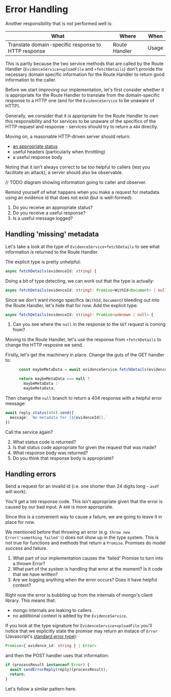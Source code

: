 # Error Handling

Another responsibility that is not performed well is:

| What                     | Where      | When |
| ---- | --- | --- |
| Translate domain-specific response to HTTP response | Route Handler | Usage |

This is partly because the two service methods that are  called by the Route Handler (`EvidenceService+uploadFile` and `+fetchDetails`) don't provide the necessary domain specific information for the Route Handler to return good information to the caller.

Before we start improving our implementation, let's first consider whether it is appropriate for the Route Handler to translate from the domain-specific response to a HTTP one (and for the `EvidenceService` to be unaware of HTTP).

Generally, we consider that it *is* appropriate for the Route Handler to own this responsibility and for services to be unaware of the specifics of the HTTP request and response - services should try to return a `404` directly.

Moving on, a reasonable HTTP-driven server should return:
* [an appropriate status](https://en.wikipedia.org/wiki/List_of_HTTP_status_codes)
* useful headers (particularly when throttling)
* a useful response body

Noting that it isn't always correct to be *too* helpful to callers (lest you facilitate an attack), a server should also be observable.

// TODO diagram showing information going to caller and observer.

Remind yourself of what happens when you make a request for metadata using an evidence id that does not exist (but is well-formed).

1. Do you receive an appropriate status?
2. Do you receive a useful response?
3. Is a useful message logged?

## Handling 'missing' metadata

Let's take a look at the type of `EvidenceService+fetchDetails` to see what information *is* returned to the Route Handler.

The explicit type is pretty unhelpful:

```typescript
async fetchDetails(evidenceId: string) {
```

Doing a bit of type detecting, we can work out that the type is actually:

```typescript
async fetchDetails(evidenceId: string): Promise<WithId<Document> | null> {
```

Since we don't want mongo specifics (`WithId`, `Document`) bleeding out into the Route Handler, let's hide that for now. Add the explicit type:

```typescript
async fetchDetails(evidenceId: string): Promise<unknown | null> {
```

1. Can you see where the `null` in the response to the `GET` request is coming from?

Moving to the Route Handler, let's use the response from `+fetchDetails` to change the HTTP resposne we send.

Firstly, let's get the machinery in place. Change the guts of the GET handler to:

```typescript
      const maybeMetaData = await evidenceService.fetchDetails(evidenceId);

      return maybeMetaData === null ?
        maybeMetaData :
        maybeMetaData;
```

Then change the `null` branch to return a 404 response with a helpful error message:

```typescript
await reply.status(404).send({
  message: `No metadata for [${evidenceId}].`
})
```

Call the service again?

2. What status code is returned?
3. Is that status code appropriate for given the request that was made?
4. What response body was returned?
5. Do you think that response body is appropriate?

## Handling errors
Send a request for an invalid id (i.e. one shorter than 24 digits long - `asdf` will work).

You'll get a `500` response code. This isn't appropriate given that the error is caused by our bad input. A `400` is more appropriate.

Since this is a convenient way to cause a failure, we are going to leave it in place for now.

We mentioned before that throwing an error (e.g. `throw new Error('something failed')`) does not show up in the type system. This is not true for functions and methods that return a `Promise`. Promises do model success and failure.

1. What part of our implementation causes the 'failed' Promise to turn into a thrown Error?
2. What part of the system is handling that error at the moment? Is it code that we have written?
3. Are we logging anything when the error occurs? Does it have helpful context?

Right now the error is bubbling up from the internals of mongo's client library. This means that:
* mongo internals are leaking to callers
* no additional context is added by the `EvidenceService`.

If you look at the type signature for `EvidenceService+uploadFile` you'll notice that we explicitly state the promise may return an instace of `Error` (Javascript's [standard error type](https://developer.mozilla.org/en-US/docs/Web/JavaScript/Reference/Global_Objects/Error)):

```typescript
Promise<{ evidence_id: string } | Error>
```

and then the POST handler uses that information:

```typescript
if (processResult instanceof Error) {
  await sendErrorReply(reply)(processResult);
  return;
}
```

Let's follow a similar pattern here.